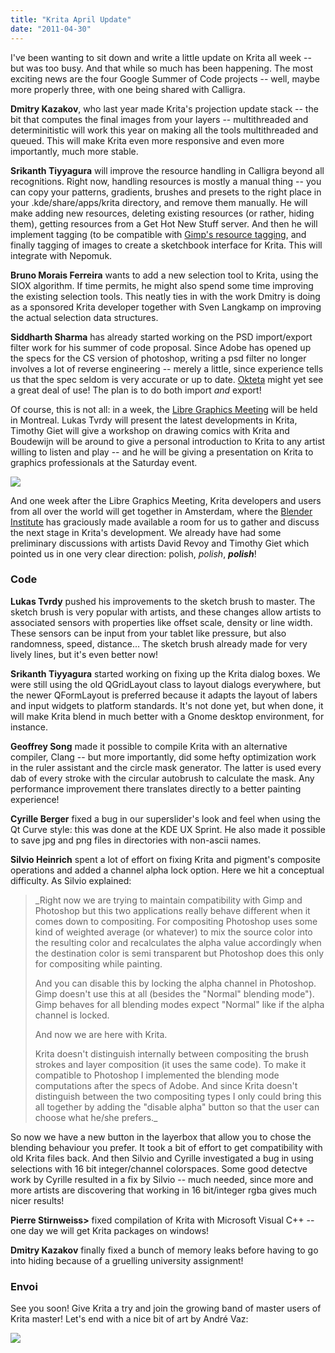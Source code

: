 ```yaml
---
title: "Krita April Update"
date: "2011-04-30"
---
```


I've been wanting to sit down and write a little update on Krita all week -- but was too busy. And that while so much has been happening. The most exciting news are the four Google Summer of Code projects -- well, maybe more properly three, with one being shared with Calligra.

**Dmitry Kazakov**, who last year made Krita's projection update stack -- the bit that computes the final images from your layers -- multithreaded and determinitistic will work this year on making all the tools multithreaded and queued. This will make Krita even more responsive and even more importantly, much more stable.

**Srikanth Tiyyagura** will improve the resource handling in Calligra beyond all recognitions. Right now, handling resources is mostly a manual thing -- you can copy your patterns, gradients, brushes and presets to the right place in your .kde/share/apps/krita directory, and remove them manually. He will make adding new resources, deleting existing resources (or rather, hiding them), getting resources from a Get Hot New Stuff server. And then he will implement tagging (to be compatible with [Gimp's resource tagging](http://sites.google.com/site/gimpwiki/development/gsoc#TOC-Projects-finished-in-GSoC-2008), and finally tagging of images to create a sketchbook interface for Krita. This will integrate with Nepomuk.

**Bruno Morais Ferreira** wants to add a new selection tool to Krita, using the SIOX algorithm. If time permits, he might also spend some time improving the existing selection tools. This neatly ties in with the work Dmitry is doing as a sponsored Krita developer together with Sven Langkamp on improving the actual selection data structures.

**Siddharth Sharma** has already started working on the PSD import/export filter work for his summer of code proposal. Since Adobe has opened up the specs for the CS version of photoshop, writing a psd filter no longer involves a lot of reverse engineering -- merely a little, since experience tells us that the spec seldom is very accurate or up to date. [Okteta](http://utils.kde.org/projects/okteta/) might yet see a great deal of use! The plan is to do both import _and_ export!

Of course, this is not all: in a week, the [Libre Graphics Meeting](http://www.libregraphicsmeeting.org) will be held in Montreal. Lukas Tvrdy will present the latest developments in Krita, Timothy Giet will give a workshop on drawing comics with Krita and Boudewijn will be around to give a personal introduction to Krita to any artist willing to listen and play -- and he will be giving a presentation on Krita to graphics professionals at the Saturday event. 

[![](/images/posts/2011/160x600.jpg)](http://libregraphicsmeeting.org)  

And one week after the Libre Graphics Meeting, Krita developers and users from all over the world will get together in Amsterdam, where the [Blender Institute](http://www.blender.org/blender-institute/) has graciously made available a room for us to gather and discuss the next stage in Krita's development. We already have had some preliminary discussions with artists David Revoy and Timothy Giet which pointed us in one very clear direction: polish, _polish_, **_polish_**!

### Code

**Lukas Tvrdy** pushed his improvements to the sketch brush to master. The sketch brush is very popular with artists, and these changes allow artists to associated sensors with properties like offset scale, density or line width. These sensors can be input from your tablet like pressure, but also randomness, speed, distance... The sketch brush already made for very lively lines, but it's even better now!

**Srikanth Tiyyagura** started working on fixing up the Krita dialog boxes. We were still using the old QGridLayout class to layout dialogs everywhere, but the newer QFormLayout is preferred because it adapts the layout of labers and input widgets to platform standards. It's not done yet, but when done, it will make Krita blend in much better with a Gnome desktop environment, for instance.

**Geoffrey Song** made it possible to compile Krita with an alternative compiler, Clang -- but more importantly, did some hefty optimization work in the ruler assistant and the circle mask generator. The latter is used every dab of every stroke with the circular autobrush to calculate the mask. Any performance improvement there translates directly to a better painting experience!

**Cyrille Berger** fixed a bug in our superslider's look and feel when using the Qt Curve style: this was done at the KDE UX Sprint. He also made it possible to save jpg and png files in directories with non-ascii names.

**Silvio Heinrich** spent a lot of effort on fixing Krita and pigment's composite operations and added a channel alpha lock option. Here we hit a conceptual difficulty. As Silvio explained:

> _Right now we are trying to maintain compatibility with Gimp and Photoshop but this two applications really behave different when it comes down to compositing. For compositing Photoshop uses some kind of weighted average (or whatever) to mix the source color into the resulting color and recalculates the alpha value accordingly when the destination color is semi transparent but Photoshop does this only for compositing while painting.  
>   
> And you can disable this by locking the alpha channel in Photoshop. Gimp doesn't use this at all (besides the "Normal" blending mode"). Gimp behaves for all blending modes expect "Normal" like if the alpha channel is locked.  
>   
> And now we are here with Krita.  
>   
> Krita doesn't distinguish internally between compositing the brush strokes and layer composition (it uses the same code). To make it compatible to Photoshop I implemented the blending mode computations after the specs of Adobe. And since Krita doesn't distinguish between the two compositing types I only could bring this all together by adding the "disable alpha" button so that the user can choose what he/she prefers._

So now we have a new button in the layerbox that allow you to chose the blending behaviour you prefer. It took a bit of effort to get compatibility with old Krita files back. And then Silvio and Cyrille investigated a bug in using selections with 16 bit integer/channel colorspaces. Some good detectve work by Cyrille resulted in a fix by Silvio -- much needed, since more and more artists are discovering that working in 16 bit/integer rgba gives much nicer results!

**Pierre Stirnweiss>** fixed compilation of Krita with Microsoft Visual C++ -- one day we will get Krita packages on windows!

**Dmitry Kazakov** finally fixed a bunch of memory leaks before having to go into hiding because of a gruelling university assignment!

### Envoi

See you soon! Give Krita a try and join the growing band of master users of Krita master! Let's end with a nice bit of art by André Vaz:

![](/images/posts/2011/agent-adam_p16_hr_inks.jpg)
